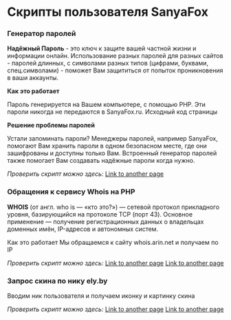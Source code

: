 # Скрипты пользователя SanyaFox

### Генератор паролей
<strong>Надёжный Пароль</strong> - это ключ к защите вашей частной жизни и информации онлайн. Использование разных паролей для разных сайтов - паролей длинных, с символами разных типов (цифрами, буквами, спец.символами) - поможет Вам защититься от попыток проникновения в ваши аккаунты.

<strong>Как это работает</strong>

Пароль генерируется на Вашем компьютере, с помощью PHP. Эти пароли никогда не передаются в SanyaFox.ru. Исходный код страницы

<strong>Решение проблемы паролей</strong>

Устали запоминать пароли? Менеджеры паролей, например SanyaFox, помогают Вам хранить пароли в одном безопасном месте, где они зашифрованы и доступны только Вам. Встроенный генератор паролей также помогает Вам создавать надёжные пароли когда нужно.

<em>Проверить скрипт можно здесь:</em> <a href="https://sanyafox.ru/script/pass.php">Link to another page</a>


### Обращения к сервису Whois на PHP 
<strong>WHOIS</strong> (от англ. who is — «кто это?») — сетевой протокол прикладного уровня, базирующийся на протоколе TCP (порт 43). Основное применение — получение регистрационных данных о владельцах доменных имён, IP-адресов и автономных систем.

Как это работает
Мы обращаемся к сайту whois.arin.net и получаем по IP 

<em>Проверить скрипт можно здесь:</em> <a href="https://sanyafox.ru/script/whois.php">Link to another page</a>
<a href="./another-page.html">Link to another page</a>

### Запрос скина по нику ely.by
Вводим ник пользователя и получаем иконку и картинку скина 

<em>Проверить скрипт можно здесь:</em> <a href="https://sanyafox.ru/script/skin.php">Link to another page</a>
<a href="./another-page.html">Link to another page</a>


